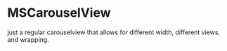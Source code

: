 MSCarouselView
==============

just a regular carouselview that allows for different width, different views, and wrapping.